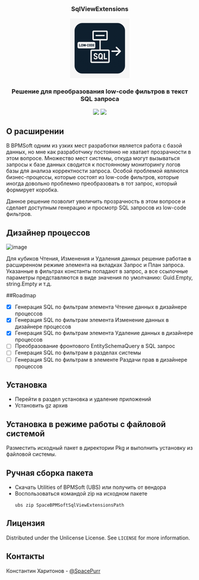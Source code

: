 <a id="readme-top"></a>

<div align="center">
  <h3 align="center">SqlViewExtensions</h3>

  <p align="center">
    <a href="[https://github.com/othneildrew/Best-README-Template](https://github.com/SpaceExtensions/SpaceBPMSoftSqlViewExtensions)">
      <img src="Images/Logo.png" alt="Logo" width="160" height="160">
    </a>
    <h3 align="center">Решение для преобразования low-code фильтров в текст SQL запроса</h3>
    <img src="https://img.shields.io/badge/DB-PostgreSQL-informational?style=flat-square&logo=postgresql&logoColor=white&color=5194f0" >
    <img src="https://img.shields.io/badge/bpmsoft-1.7.1.4-orange" >
  </p>
</div>



## О расширении
В BPMSoft одним из узких мест разработки является работа с базой данных, но мне как разработчику постоянно не хватает прозрачности в этом вопросе.
Множество мест системы, откуда могут вызываться запросы к базе данных сводится к постоянному мониторингу логов базы для анализа корректности запроса.
Особой проблемой являются бизнес-процессы, которые состоят из low-code фильтров, которые иногда довольно проблемно преобразовать в тот запрос, который формирует коробка.

Данное решение позволит увеличить прозрачность в этом вопросе и сделает доступным генерацию и просмотр SQL запросов из low-code фильтров.

## Дизайнер процессов
<img width="1625" height="973" alt="image" src="https://github.com/user-attachments/assets/f724583c-463b-4f38-a95c-7cf347a714a4" />


Для кубиков Чтения, Изменения и Удаления данных решение работае в расширенном режиме элемента на вкладках Запрос и План запроса.
Указанные в фильтрах константы попадают в запрос, а все ссылочные параметры представляются в виде значения по умолчанию: Guid.Empty, string.Empty и т.д.

##Roadmap
- [x] Генерация SQL по фильтрам элемента Чтение данных в дизайнере процессов
- [x] Генерация SQL по фильтрам элемента Изменение данных в дизайнере процессов
- [x] Генерация SQL по фильтрам элемента Удаление данных в дизайнере процессов
- [ ] Преобразование фронтового EntitySchemaQuery в SQL запрос
- [ ] Генерация SQL по фильтрам в разделах системы
- [ ] Генерация SQL по фильтрам в элементе Раздачи прав в дизайнере процессов

## Установка
* Перейти в раздел установка и удаление приложений
* Установить gz архив

## Установка в режиме работы с файловой системой
Разместить исходный пакет в директории Pkg и выполнить установку из файловой системы.

## Ручная сборка пакета
* Скачать Utilities of BPMSoft (UBS) или получить от вендора
* Воспользоваться командой zip на исходном пакете
  ```
  ubs zip SpaceBPMSoftSqlViewExtensionsPath
  ```

<!-- LICENSE -->
## Лицензия

Distributed under the Unlicense License. See `LICENSE` for more information.

## Контакты

Константин Харитонов - [@SpacePurr](https://t.me/SpacePurr)
